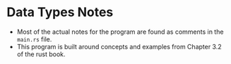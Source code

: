 # Data Types Notes

 - Most of the actual notes for the program are found as comments in the `main.rs` file.
 - This program is built around concepts and examples from Chapter 3.2 of the rust book.